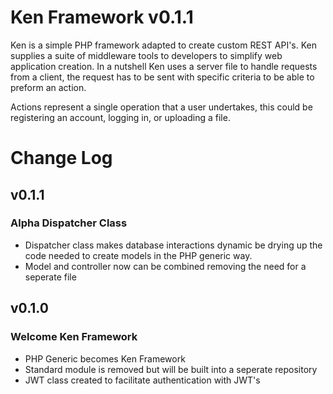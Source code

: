 # Ken Framework v0.1.1

Ken is a simple PHP framework adapted to create custom REST API's. Ken supplies a suite of middleware tools to developers to simplify web application creation. In a nutshell Ken uses a server file to handle requests from a client, the request has to be sent with specific criteria to be able to preform an action.

Actions represent a single operation that a user undertakes, this could be registering an account, logging in, or uploading a file.

# Change Log

## v0.1.1

### Alpha Dispatcher Class

- Dispatcher class makes database interactions dynamic be drying up the code needed to create models in the PHP generic way.
- Model and controller now can be combined removing the need for a seperate file

## v0.1.0

### Welcome Ken Framework

- PHP Generic becomes Ken Framework
- Standard module is removed but will be built into a seperate repository
- JWT class created to facilitate authentication with JWT's